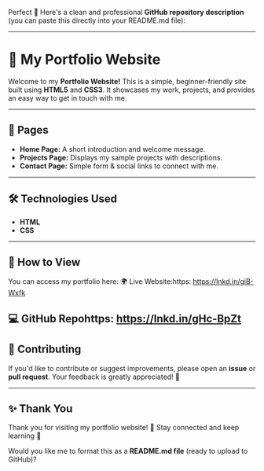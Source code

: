Perfect 🌟 Here's a clean and professional **GitHub repository description** (you can paste this directly into your README.md file):

---

# 🌟 My Portfolio Website

Welcome to my **Portfolio Website!**
This is a simple, beginner-friendly site built using **HTML5** and **CSS3**. It showcases my work, projects, and provides an easy way to get in touch with me.

---

## 📑 Pages

* **Home Page:** A short introduction and welcome message.
* **Projects Page:** Displays my sample projects with descriptions.
* **Contact Page:** Simple form & social links to connect with me.

---

## 🛠 Technologies Used

* **HTML**
* **CSS**

---

## 🔗 How to View

You can access my portfolio here:
🌍 Live Website:https: https://lnkd.in/giB-Wxfk

💻 GitHub Repohttps: https://lnkd.in/gHc-BpZt
---

## 🤝 Contributing

If you'd like to contribute or suggest improvements, please open an **issue** or **pull request**.
Your feedback is greatly appreciated! 💬

---

## ✨ Thank You

Thank you for visiting my portfolio website! 💖
Stay connected and keep learning 🚀


Would you like me to format this as a **README.md file** (ready to upload to GitHub)?
